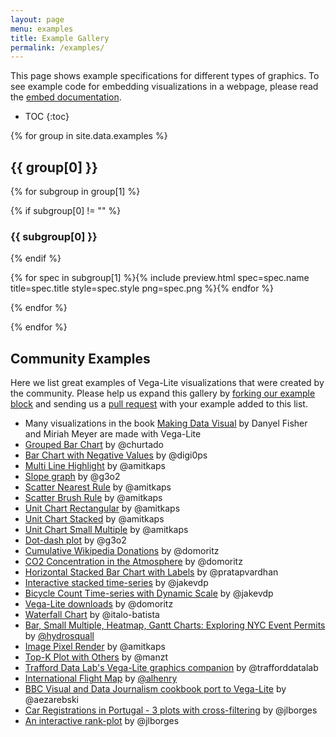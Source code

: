 ```yaml
---
layout: page
menu: examples
title: Example Gallery
permalink: /examples/
---
```


This page shows example specifications for different types of graphics. To see example code for embedding visualizations in a webpage, please read the [embed documentation](../usage/embed.html).

<!-- prettier-ignore -->
- TOC
{:toc}

{% for group in site.data.examples %}

## {{ group[0] }}

{% for subgroup in group[1] %}

{% if subgroup[0] != "" %}

### {{ subgroup[0] }}

{% endif %}

<span class="gallery">{% for spec in subgroup[1] %}{% include preview.html spec=spec.name title=spec.title style=spec.style png=spec.png %}{% endfor %}</span>

{% endfor %}

{% endfor %}

## Community Examples

Here we list great examples of Vega-Lite visualizations that were created by the community. Please help us expand this gallery by [forking our example block](https://bl.ocks.org/domoritz/455e1c7872c4b38a58b90df0c3d7b1b9) and sending us a [pull request](https://github.com/vega/vega-lite/edit/master/site/examples/index.md) with your example added to this list.

- Many visualizations in the book [Making Data Visual](https://makingdatavisual.github.io/figurelist.html) by Danyel Fisher and Miriah Meyer are made with Vega-Lite
- [Grouped Bar Chart](https://bl.ocks.org/domoritz/f5abc519dd990bfcbc3f20f634658364) by @churtado
- [Bar Chart with Negative Values](https://bl.ocks.org/digi0ps/3691287ab4033509e988d67c932fca47) by @digi0ps
- [Multi Line Highlight](https://bl.ocks.org/amitkaps/fe4238e716db53930b2f1a70d3401701) by @amitkaps
- [Slope graph](https://bl.ocks.org/g3o2/a6c539eacfb0b99eaf01e4f20b9f2897) by @g3o2
- [Scatter Nearest Rule](https://bl.ocks.org/amitkaps/abfa7157d4366cc43cbbba55353d35d8) by @amitkaps
- [Scatter Brush Rule](https://bl.ocks.org/amitkaps/a484b94a7e1e0705c5ec865ba31f463c) by @amitkaps
- [Unit Chart Rectangular](https://bl.ocks.org/amitkaps/d6648bd8ddb1c1e3706d7530126d1e2b) by @amitkaps
- [Unit Chart Stacked](https://bl.ocks.org/amitkaps/cdc7dacd8f7d9f2a9cff4b10d3279b86) by @amitkaps
- [Unit Chart Small Multiple](https://bl.ocks.org/amitkaps/67bd6dcb2af300a2b76f1e2351c1afdc) by @amitkaps
- [Dot-dash plot](https://bl.ocks.org/g3o2/bd4362574137061c243a2994ba648fb8) by @g3o2
- [Cumulative Wikipedia Donations](https://bl.ocks.org/domoritz/bef687de0e2dba1f522f674c260ac17f) by @domoritz
- [CO2 Concentration in the Atmosphere](https://bl.ocks.org/domoritz/4e3289f9266fb3ef7e9baa201060361b) by @domoritz
- [Horizontal Stacked Bar Chart with Labels](https://bl.ocks.org/pratapvardhan/00800a4981d43a84efdba0c4cf8ee2e1) by @pratapvardhan
- [Interactive stacked time-series](https://bl.ocks.org/jakevdp/1643ebb6853e76c32e47a969f415f3ea) by @jakevdp
- [Bicycle Count Time-series with Dynamic Scale](https://bl.ocks.org/jakevdp/b511d09ed4e2797234bd6236d7b428f7) by @jakevdp
- [Vega-Lite downloads](https://bl.ocks.org/domoritz/81008b55ae2e2649eb42f600440f87d2) by @domoritz
- [Waterfall Chart](https://bl.ocks.org/italo-batista/5f93b3c9f87dffcf01bb489d90f60652/ef01271c72c57dc940bb357019be1c6cdf9eb51a) by @italo-batista
- [Bar, Small Multiple, Heatmap, Gantt Charts: Exploring NYC Event Permits](https://medium.com/enigma-engineering/exploring-new-york-city-event-permits-with-vega-lite-f83178ff9a8d) by [@hydrosquall](https://twitter.com/hydrosquall)
- [Image Pixel Render](https://beta.observablehq.com/@amitkaps/image-pixel-render-with-vega-lite) by @amitkaps
- [Top-K Plot with Others](https://beta.observablehq.com/@manzt/top-k-plot-with-others-vega-lite-example) by @manzt
- [Trafford Data Lab's Vega-Lite graphics companion](https://www.trafforddatalab.io/interactive_graphics_companion/) by @trafforddatalab
- [International Flight Map](https://observablehq.com/@alhenry/international-flight-map) by [@alhenry](https://twitter.com/maha_albert)
- [BBC Visual and Data Journalism cookbook port to Vega-Lite](https://github.com/aezarebski/vegacookbook) by @aezarebski
- [Car Registrations in Portugal - 3 plots with cross-filtering](https://observablehq.com/@jlmborges/vega-lite-car_sales) by @jlborges
- [An interactive rank-plot](https://observablehq.com/@jlmborges/a-rank-plot-created-using-vega-lite) by @jlborges
